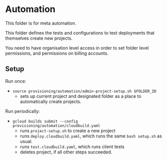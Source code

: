 # Automation

This folder is for meta automation. 

This folder defines the tests and configurations to test deployments that themselves create new projects. 

You need to have organisation level access in order to set folder level permissions, and permissions on billing accounts. 

## Setup

Run once:
 * `source provisioning/automation/admin-project-setup.sh $FOLDER_ID`
     - sets up current project and designated folder as a place to automatically create projects. 

Run periodically: 

 * `gcloud builds submit --config provisioning/automation/cloudbuild.yaml`
    - runs `project-setup.sh` to create a new project
    - runs `deploy.cloudbuild.yaml`, which runs the same `bash setup.sh` as usual.
    - runs `test.cloudbuild.yaml`, which runs client tests
    - deletes project, if all other steps succeeded.


